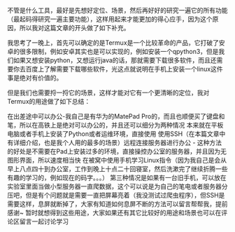 不管是什么工具，最好是先想好定位、场景，然后再好好的研究一遍它的所有功能（最起码得研究一遍主要功能），这样用起来才能更加的得心应手，因为这个原因，所以我对这篇文章的开头做了如下补充。

我思考了一晚上，首先可以确定的是Termux是一个比较革命的产品，它打破了安卓的很多限制，例如安卓其实也是可以实现的，例如安装一个qpython3，但是我们如果又想安装python，又想运行java的话，那就需要下载很多软件，而且还需要你去百度上了解需要下载哪些软件，光这点就说明在手机上安装一个linux这件事是绝对有价值的。

但是我们也需要捋一捋它的场景，这样才能对它有一个更清晰的定位，我对Termux的用途做了如下总结：

在出差途中可以办公-我自己是有华为的MatePad Pro的，而且也顺便买了键盘和笔，所以在高铁上是绝对可以办公的，并且还可以细分为两种情况
本来就在平板电脑或者手机上安装了Python或者运维环境，直接使用
使用SSH（在本篇文章中有详细介绍，也是我个人用的最多的场景）远程连接服务器进行办公 - 这种方法的好处是不需要在Pad上安装过多的环境，直接操控办公室的服务器，并且因为无图形界面，所以速度相当快
在被窝中使用手机学习Linux指令（因为我自己是会从早上八点四十到办公室，工作到晚上十点二十回寝室，然后洗漱完了继续折腾一些有趣的学习的，例如现在的码字。。。）
第三种情况是如果有一台旧手机，可以放在实验室里面当做小型服务器一直爬数据，这个可以说是为自己的笔电或者服务器分压吧，但是有个问题就是需要一直把屏幕亮着（我没测试过爬虫程序），但SSH是需要这样，息屏就断掉了，大家有知道如何息屏不断的方法可以留言帮帮我，提前感谢~
暂时就想得到这些用途，大家如果还有其它比较好的用途和场景也可以在评论区留言一起讨论学习
